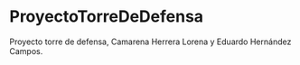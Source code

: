 # ProyectoTorreDeDefensa
Proyecto torre de defensa, Camarena Herrera Lorena y Eduardo Hernández Campos.
